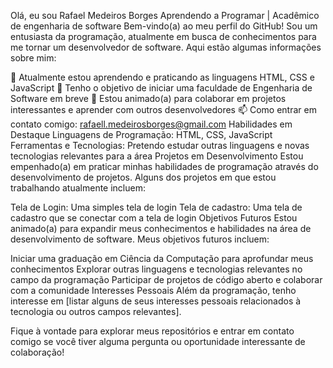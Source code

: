Olá, eu sou Rafael Medeiros Borges
Aprendendo a Programar | Acadêmico de engenharia de software 
Bem-vindo(a) ao meu perfil do GitHub! Sou um entusiasta da programação, atualmente em busca de conhecimentos para me tornar um desenvolvedor de software. Aqui estão algumas informações sobre mim:

🔭 Atualmente estou aprendendo e praticando as linguagens HTML, CSS e JavaScript
🌱 Tenho o objetivo de iniciar uma faculdade de Engenharia de Software em breve
👯 Estou animado(a) para colaborar em projetos interessantes e aprender com outros desenvolvedores
📫 Como entrar em contato comigo: rafaell.medeirosborges@gmail.com
Habilidades em Destaque
Linguagens de Programação: HTML, CSS, JavaScript
Ferramentas e Tecnologias: Pretendo estudar outras linguagens e novas tecnologias relevantes para a área
Projetos em Desenvolvimento
Estou empenhado(a) em praticar minhas habilidades de programação através do desenvolvimento de projetos. Alguns dos projetos em que estou trabalhando atualmente incluem:

Tela de Login: Uma simples tela de login
Tela de cadastro: Uma tela de cadastro que se conectar com a tela de login
Objetivos Futuros
Estou animado(a) para expandir meus conhecimentos e habilidades na área de desenvolvimento de software. Meus objetivos futuros incluem:

Iniciar uma graduação em Ciência da Computação para aprofundar meus conhecimentos
Explorar outras linguagens e tecnologias relevantes no campo da programação
Participar de projetos de código aberto e colaborar com a comunidade
Interesses Pessoais
Além da programação, tenho interesse em [listar alguns de seus interesses pessoais relacionados à tecnologia ou outros campos relevantes].

Fique à vontade para explorar meus repositórios e entrar em contato comigo se você tiver alguma pergunta ou oportunidade interessante de colaboração!
